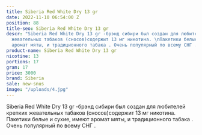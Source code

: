 ```yaml
---
title: Siberia Red White Dry 13 gr
date: 2022-11-10 06:54:00 Z
position: 88
title-seo: Siberia Red White Dry 13 gr
descr: "Siberia Red White Dry 13 gr -брэнд сибири был создан для любителей крепких
  жевательных табаков (сносов)содержит 13 мг никотина. \nПакетики белые и сухие, имеют
  аромат мяты, и традиционного табака . Очень популярный по всему СНГ . \n\n"
product-name: Siberia Red White Dry 13 gr
nicotine: 13
portions: 17
gram: 17
price: 3000
brand: Siberia
sale: new-snus
image: "/uploads/4.jpg"
---
```


Siberia Red White Dry 13 gr -брэнд сибири был создан для любителей крепких жевательных табаков (сносов)содержит 13 мг никотина. 
Пакетики белые и сухие, имеют аромат мяты, и традиционного табака . Очень популярный по всему СНГ . 

